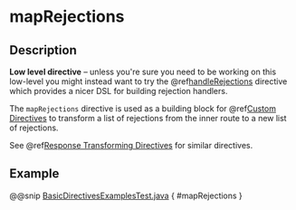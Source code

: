 # mapRejections

## Description

**Low level directive** – unless you're sure you need to be working on this low-level you might instead
want to try the @ref[handleRejections](../execution-directives/handleRejections.md) directive which provides a nicer DSL for building rejection handlers.

The `mapRejections` directive is used as a building block for @ref[Custom Directives](../custom-directives.md) to transform a list
of rejections from the inner route to a new list of rejections.

See @ref[Response Transforming Directives](index.md#response-transforming-directives-java) for similar directives.

## Example

@@snip [BasicDirectivesExamplesTest.java]($test$/java/docs/http/javadsl/server/directives/BasicDirectivesExamplesTest.java) { #mapRejections }